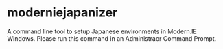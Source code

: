 moderniejapanizer
=================

A command line tool to setup Japanese environments in Modern.IE Windows.
Please run this command in an Administraor Command Prompt.
